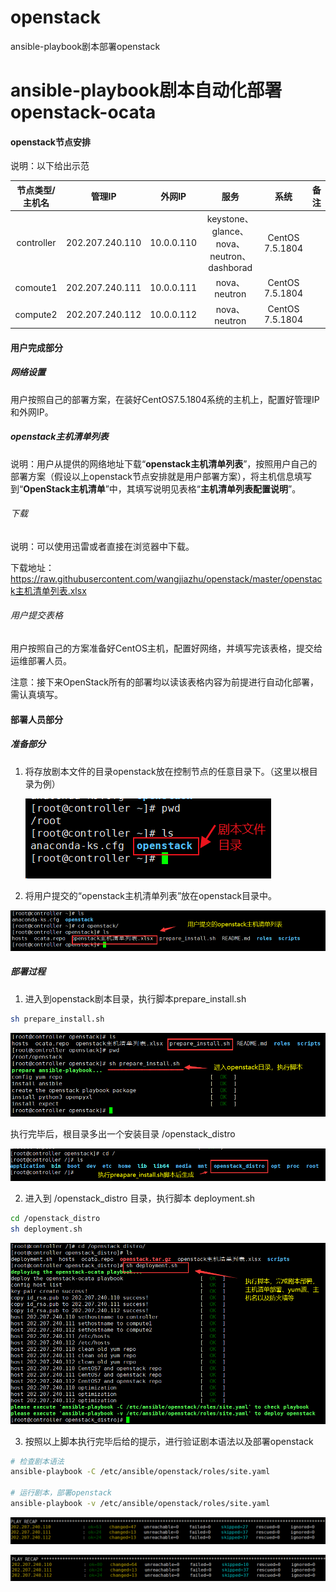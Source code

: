 # openstack
ansible-playbook剧本部署openstack
# ansible-playbook剧本自动化部署openstack-ocata

#### openstack节点安排

说明：以下给出示范

| 节点类型/主机名 |     管理IP      |   外网IP   |                    服务                    |      系统       | 备注 |
| :-------------: | :-------------: | :--------: | :----------------------------------------: | :-------------: | :--: |
|   controller    | 202.207.240.110 | 10.0.0.110 | keystone、glance、nova、neutron、dashborad | CentOS 7.5.1804 |      |
|   comoute1    | 202.207.240.111 | 10.0.0.111 |               nova、neutron                | CentOS 7.5.1804 |      |
|   compute2    | 202.207.240.112 | 10.0.0.112 |               nova、neutron                | CentOS 7.5.1804 |      |

#### 用户完成部分

##### 网络设置

​	用户按照自己的部署方案，在装好CentOS7.5.1804系统的主机上，配置好管理IP和外网IP。

##### openstack主机清单列表

​	说明：用户从提供的网络地址下载“**openstack主机清单列表**”，按照用户自己的部署方案（假设以上openstack节点安排就是用户部署方案），将主机信息填写到“**OpenStack主机清单**”中，其填写说明见表格“**主机清单列表配置说明**”。

###### 下载 

说明：可以使用迅雷或者直接在浏览器中下载。

下载地址：https://raw.githubusercontent.com/wangjiazhu/openstack/master/openstack主机清单列表.xlsx

###### 用户提交表格

用户按照自己的方案准备好CentOS主机，配置好网络，并填写完该表格，提交给运维部署人员。

注意：接下来OpenStack所有的部署均以读该表格内容为前提进行自动化部署，需认真填写。

#### 部署人员部分

##### 准备部分

1. 将存放剧本文件的目录openstack放在控制节点的任意目录下。（这里以根目录为例）

   ![image-20220429215025525](https://raw.githubusercontent.com/wjzcscloud/MarkTextImg/master/image-20220429215025525.png)

2. 将用户提交的“openstack主机清单列表”放在openstack目录中。

![image-20220429215204913](https://raw.githubusercontent.com/wjzcscloud/MarkTextImg/master/image-20220429215204913.png)

##### 部署过程

1. 进入到openstack剧本目录，执行脚本prepare_install.sh

```bash
sh prepare_install.sh
```

![image-20220429220110252](https://raw.githubusercontent.com/wjzcscloud/MarkTextImg/master/image-20220429220110252.png)

执行完毕后，根目录多出一个安装目录 /openstack_distro

![image-20220429220447641](https://raw.githubusercontent.com/wjzcscloud/MarkTextImg/master/image-20220429220447641.png)


2. 进入到 /openstack_distro 目录，执行脚本 deployment.sh

```bash
cd /openstack_distro
sh deployment.sh
```

![image-20220429221346796](https://raw.githubusercontent.com/wjzcscloud/MarkTextImg/master/image-20220429221346796.png)

3. 按照以上脚本执行完毕后给的提示，进行验证剧本语法以及部署openstack

```bash
# 检查剧本语法
ansible-playbook -C /etc/ansible/openstack/roles/site.yaml

# 运行剧本，部署openstack
ansible-playbook -v /etc/ansible/openstack/roles/site.yaml
```

![](https://raw.githubusercontent.com/wjzcscloud/MarkTextImg/master/image-20220424214247918.png)

![](https://raw.githubusercontent.com/wjzcscloud/MarkTextImg/master/image-20220424214329097.png)
